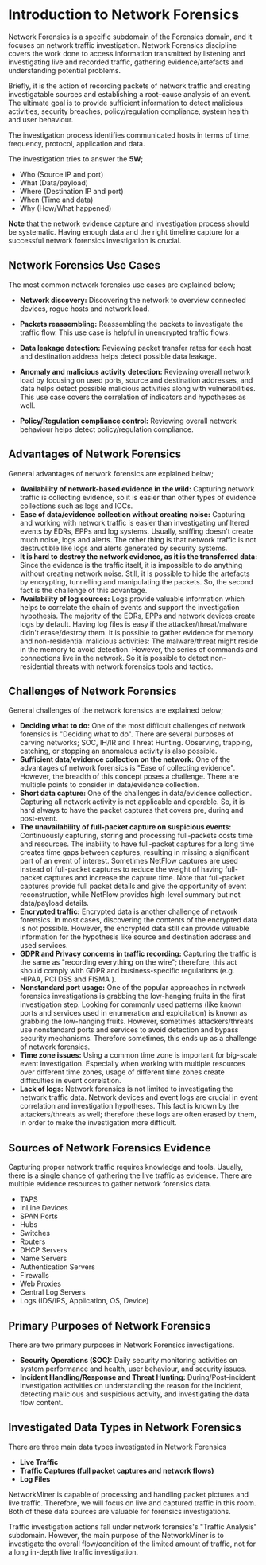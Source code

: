 # Introduction to Network Forensics

Network Forensics is a specific subdomain of the Forensics domain, and it focuses on network traffic investigation. Network Forensics discipline covers the work done to access information transmitted by listening and investigating live and recorded traffic, gathering evidence/artefacts and understanding potential problems. 

Briefly, it is the action of recording packets of network traffic and creating investigatable sources and establishing a root–cause analysis of an event. The ultimate goal is to provide sufficient information to detect malicious activities, security breaches, policy/regulation compliance, system health and user behaviour.

The investigation process identifies communicated hosts in terms of time, frequency, protocol, application and data.

The investigation tries to answer the **5W**;

* Who (Source IP and port)
* What (Data/payload)
* Where (Destination IP and port)
* When (Time and data)
* Why (How/What happened)

**Note** that the network evidence capture and investigation process should be systematic. Having enough data and the right timeline capture for a successful network forensics investigation is crucial.


## Network Forensics Use Cases

The most common network forensics use cases are explained below;

* **Network discovery:** Discovering the network to overview connected devices, rogue hosts and network load. 

* **Packets reassembling:** Reassembling the packets to investigate the traffic flow. This use case is helpful in unencrypted traffic flows.

* **Data leakage detection:** Reviewing packet transfer rates for each host and destination address helps detect possible data leakage. 

* **Anomaly and malicious activity detection:** Reviewing overall network load by focusing on used ports, source and destination addresses, and data helps detect possible malicious activities along with vulnerabilities. This use case covers the correlation of indicators and hypotheses as well.

* **Policy/Regulation compliance control:** Reviewing overall network behaviour helps detect policy/regulation compliance.

## Advantages of Network Forensics 
General advantages of network forensics are explained below;

* **Availability of network-based evidence in the wild:** Capturing network traffic is collecting evidence, so it is easier than other types of evidence collections such as logs and IOCs.
* **Ease of data/evidence collection without creating noise:** Capturing and working with network traffic is easier than investigating unfiltered events by EDRs, EPPs and log systems. Usually, sniffing doesn't create much noise, logs and alerts. The other thing is that network traffic is not destructible like logs and alerts generated by security systems.  
* **It is hard to destroy the network evidence, as it is the transferred data:** Since the evidence is the traffic itself, it is impossible to do anything without creating network noise. Still, it is possible to hide the artefacts by encrypting, tunnelling and manipulating the packets. So, the second fact is the challenge of this advantage. 
* **Availability of log sources:** Logs provide valuable information which helps to correlate the chain of events and support the investigation hypothesis. The majority of the EDRs, EPPs and network devices create logs by default. Having log files is easy if the attacker/threat/malware didn't erase/destroy them.
It is possible to gather evidence for memory and non-residential malicious activities: The malware/threat might reside in the memory to avoid detection. However, the series of commands and connections live in the network. So it is possible to detect non-residential threats with network forensics tools and tactics.


## Challenges of Network Forensics

General challenges of the network forensics are explained below;

* **Deciding what to do:** One of the most difficult challenges of network forensics is "Deciding what to do". There are several purposes of carving networks; SOC, IH/IR and Threat Hunting. Observing, trapping, catching, or stopping an anomalous activity is also possible. 
* **Sufficient data/evidence collection on the network:** One of the advantages of network forensics is "Ease of collecting evidence". However, the breadth of this concept poses a challenge. There are multiple points to consider in data/evidence collection.
* **Short data capture:** One of the challenges in data/evidence collection. Capturing all network activity is not applicable and operable. So, it is hard always to have the packet captures that covers pre, during and post-event. 
* **The unavailability of full-packet capture on suspicious events:** Continuously capturing, storing and processing full-packets costs time and resources. The inability to have full-packet captures for a long time creates time gaps between captures, resulting in missing a significant part of an event of interest. Sometimes NetFlow captures are used instead of full-packet captures to reduce the weight of having full-packet captures and increase the capture time. Note that full-packet captures provide full packet details and give the opportunity of event reconstruction, while NetFlow provides high-level summary but not data/payload details.
* **Encrypted traffic:** Encrypted data is another challenge of network forensics. In most cases, discovering the contents of the encrypted data is not possible. However, the encrypted data still can provide valuable information for the hypothesis like source and destination address and used services.
* **GDPR and Privacy concerns in traffic recording:** Capturing the traffic is the same as "recording everything on the wire"; therefore, this act should comply with GDPR and business-specific regulations (e.g. HIPAA, PCI DSS and FISMA ).
* **Nonstandard port usage:** One of the popular approaches in network forensics investigations is grabbing the low-hanging fruits in the first investigation step. Looking for commonly used patterns (like known ports and services used in enumeration and exploitation) is known as grabbing the low-hanging fruits. However, sometimes attackers/threats use nonstandard ports and services to avoid detection and bypass security mechanisms. Therefore sometimes, this ends up as a challenge of network forensics.
* **Time zone issues:** Using a common time zone is important for big-scale event investigation. Especially when working with multiple resources over different time zones, usage of different time zones create difficulties in event correlation.
* **Lack of logs:** Network forensics is not limited to investigating the network traffic data. Network devices and event logs are crucial in event correlation and investigation hypotheses. This fact is known by the attackers/threats as well; therefore these logs are often erased by them, in order to make the investigation more difficult.

## Sources of Network Forensics Evidence

Capturing proper network traffic requires knowledge and tools. Usually, there is a single chance of gathering the live traffic as evidence. There are multiple evidence resources to gather network forensics data.

* TAPS
* InLine Devices
* SPAN Ports
* Hubs
* Switches
* Routers
* DHCP Servers
* Name Servers
* Authentication Servers
* Firewalls
* Web Proxies
* Central Log Servers
* Logs (IDS/IPS, Application, OS, Device)

## Primary Purposes of Network Forensics 

There are two primary purposes in Network Forensics investigations.

* **Security Operations (SOC):** Daily security monitoring activities on system performance and health, user behaviour, and security issues.
* **Incident Handling/Response and Threat Hunting:** During/Post-incident investigation activities on understanding the reason for the incident, detecting malicious and suspicious activity, and investigating the data flow content.


## Investigated Data Types in Network Forensics

There are three main data types investigated in Network Forensics

* **Live Traffic**
* **Traffic Captures (full packet captures and network flows)**
* **Log Files**

NetworkMiner is capable of processing and handling packet pictures and live traffic. Therefore, we will focus on live and captured traffic in this room. Both of these data sources are valuable for forensics investigations. 

Traffic investigation actions fall under network forensics's "Traffic Analysis" subdomain. However, the main purpose of the NetworkMiner is to investigate the overall flow/condition of the limited amount of traffic, not for a long in-depth live traffic investigation.
